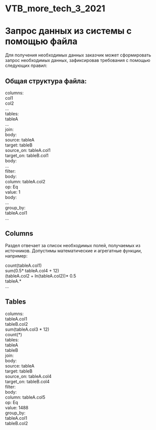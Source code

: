 # VTB_more_tech_3_2021

# Запрос данных из системы с помощью файла
Для получения необходимых данных заказчик может сформировать запрос необходимых данных, зафиксировав требования с помощью следующих правил:

## Общая структура файла:  
columns:  
  col1    
  col2  
  ...  
tables:  
  tableA  
  ...  
join:  
  body:  
    source: tableA  
    target: tableB  
    source_on: tableA.col1  
    target_on: tableB.col1   
  body:  
  ...  
filter:  
  body:  
    column: tableA.col2  
    op: Eq  
    value: 1  
  body:  
  ...  
group_by:  
  tableA.col1  
  ...  

## Columns
Раздел отвечает за список необходимых полей, получаемых из источников. Допустимы математические и агрегатные функции, например:

count(tableA.col1)  
sum(0.5* tableA.col4 + 12)   
(tableA.col2 + ln(tableA.col2))* 0.5  
tableA.*  
...  

## Tables




columns:  
  tableA.col1  
  tableB.col2  
  sum(tableA.col3 * 12)  
  count(*)  
tables:  
  tableA  
  tableB  
join:  
  body:  
    source: tableA  
    target: tableB  
    source_on: tableA.col4  
    target_on: tableB.col4   
filter:  
  body:  
    column: tableA.col5  
    op: Eq  
    value: 1488  
group_by:  
  tableA.col1  
  tableB.col2  
